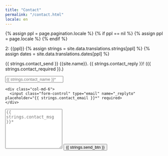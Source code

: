 ```yaml
---
title: "Contact"
permalink: "/contact.html"
locale: en
---
```


{% assign ppl = page.pagination.locale %}
{% if ppl == nil %}
    {% assign ppl = page.locale %}
{% endif %}

2: {{ppl}}
{% assign strings = site.data.translations.strings[ppl] %}
{% assign dates = site.data.translations.dates[ppl] %}



<form action="https://formspree.io/{{site.email}}" method="POST">    
  <p class="mb-4">{{ strings.contact_send }} {{site.name}}. {{ strings.contact_reply }}! ({{ strings.contact_required }}.)</p>

  <div class="form-group row">
    <div class="col-md-6">
      <input class="form-control" type="text" name="name" placeholder="{{ strings.contact_name }}*" required>
    </div>

    <div class="col-md-6">
      <input class="form-control" type="email" name="_replyto" placeholder="{{ strings.contact_email }}*" required>
    </div>
  </div>

  <textarea rows="8" class="form-control mb-3" name="message" placeholder="{{ strings.contact_msg }}*" required></textarea>    

  <input class="btn btn-success" type="submit" value="{{ strings.send_btn }}">
  
</form>